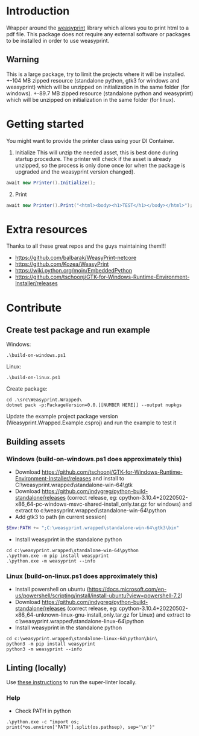 # Introduction

Wrapper around the [weasyprint](https://github.com/Kozea/WeasyPrint) library which allows you to print html to a pdf file.
This package does not require any external software or packages to be installed in order to use weasyprint.

## Warning

This is a large package, try to limit the projects where it will be installed.
+-104 MB zipped resource (standalone python, gtk3 for windows and weasyprint) which will be unzipped on initialization in the same folder (for windows).
+-89.7 MB zipped resource (standalone python and weasyprint) which will be unzipped on initialization in the same folder (for linux).

# Getting started

You might want to provide the printer class using your DI Container.

1. Initialize
This will unzip the needed asset, this is best done during startup procedure.
The printer will check if the asset is already unzipped, so the process is only done once (or when the package is upgraded and the weasyprint version changed).
```csharp
await new Printer().Initialize();
```
2. Print
```csharp
await new Printer().Print("<html><body><h1>TEST</h1></body></html>");
```

# Extra resources

Thanks to all these great repos and the guys maintaining them!!!

* https://github.com/balbarak/WeasyPrint-netcore
* https://github.com/Kozea/WeasyPrint
* https://wiki.python.org/moin/EmbeddedPython
* https://github.com/tschoonj/GTK-for-Windows-Runtime-Environment-Installer/releases

# Contribute
## Create test package and run example

Windows:
```
.\build-on-windows.ps1
```
Linux:
```
.\build-on-linux.ps1
```
Create package:
```
cd .\src\Weasyprint.Wrapped\
dotnet pack -p:PackageVersion=0.0.[[NUMBER HERE]] --output nupkgs
```

Update the example project package version (Weasyprint.Wrapped.Example.csproj) and run the example to test it

## Building assets

### Windows (build-on-windows.ps1 does approximately this)

* Download https://github.com/tschoonj/GTK-for-Windows-Runtime-Environment-Installer/releases and install to C:\weasyprint.wrapped\standalone-win-64\gtk
* Download https://github.com/indygreg/python-build-standalone/releases (correct release, eg: cpython-3.10.4+20220502-x86_64-pc-windows-msvc-shared-install_only.tar.gz for windows) and extract to c:\weasyprint.wrapped\standalone-win-64\python
* Add gtk3 to path (in current session) 
``` powershell
$Env:PATH += ";C:\weasyprint.wrapped\standalone-win-64\gtk3\bin"
```
* Install weasyprint in the standalone python
```
cd c:\weasyprint.wrapped\standalone-win-64\python
.\python.exe -m pip install weasyprint
.\python.exe -m weasyprint --info
```

### Linux (build-on-linux.ps1 does approximately this)

* Install powershell on ubuntu (https://docs.microsoft.com/en-us/powershell/scripting/install/install-ubuntu?view=powershell-7.2)
* Download https://github.com/indygreg/python-build-standalone/releases (correct release, eg: cpython-3.10.4+20220502-x86_64-unknown-linux-gnu-install_only.tar.gz for Linux) and extract to c:\weasyprint.wrapped\standalone-linux-64\python
* Install weasyprint in the standalone python
```
cd c:\weasyprint.wrapped\standalone-linux-64\python\bin\
python3 -m pip install weasyprint
python3 -m weasyprint --info
```

## Linting (locally)

Use [these instructions](https://github.com/github/super-linter/blob/main/docs/run-linter-locally.md) to run the super-linter locally.

### Help

* Check PATH in python
```
.\python.exe -c "import os; print(*os.environ['PATH'].split(os.pathsep), sep='\n')"
```